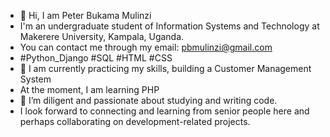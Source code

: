 - 👋 Hi, I am Peter Bukama Mulinzi
- I'm an undergraduate student of Information Systems and Technology at Makerere University, Kampala, Uganda.
- You can contact me through my email: pbmulinzi@gmail.com
- #Python_Django #SQL  #HTML #CSS 
- 🌱 I am currently practicing my skills, building a Customer Management System
- At the moment, I am learning PHP
- 💞️ I’m diligent and passionate about studying and writing code.
- I look forward to connecting and learning from senior people here and perhaps collaborating on development-related projects.

<!---
pbmulinzi/pbmulinzi is a ✨ special ✨ repository because its `README.md` (this file) appears on your GitHub profile.
You can click the Preview link to take a look at your changes.
--->
